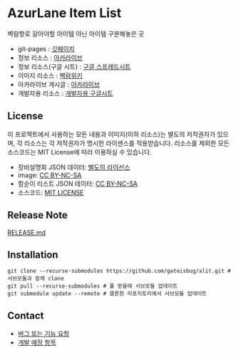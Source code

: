 # AzurLane Item List

벽람항로 갈아야할 아이템 아닌 아이템 구분해놓은 곳

- git-pages : [깃페이지](https://gateisbug.github.io/alit/)
- 정보 리소스 : [아카라이브](https://arca.live/b/azurlane/45593816)
- 정보 리소스(구글 시트) : [구글 스프레드시트](https://docs.google.com/spreadsheets/d/1ILevJQ08yszIX2bgh-II0A_EzfhAIufeuqxCKdQ7-UQ/edit#gid=0)
- 이미지 리소스 : [벽람위키](https://azurlane.koumakan.jp/wiki/Azur_Lane_Wiki)
- 아카라이브 게시글 : [아카라이브](https://arca.live/b/azurlane/119280388)
- 개발자용 리소스 : [개발자용 구글시트](https://docs.google.com/spreadsheets/d/1TdoZXjpm8QYNmvKM73QSFn9lAPDnWC-AtPzSR07KkGk/edit?usp=sharing)

## License

이 프로젝트에서 사용하는 모든 내용과 이미지(이하 리소스)는 별도의 저작권자가 있으며, 각 리소스는 각 저작권자가 명시한 라이센스를 적용받습니다. 리소스를 제외한 모든 소스코드는 MIT License에 따라 이용하실 수 있습니다.

- 장비설명회 JSON 데이터: [별도의 라이선스](./public/json/LICENSE-item)
- image: [CC BY-NC-SA](./public/images/LICENSE)
- 함순이 리스트 JSON 데이터: [CC BY-NC-SA](./public/json/LICENSE-character)
- 소스코드: [MIT LICENSE](./LICENSE)

## Release Note

[RELEASE.md](./RELEASE.md)

## Installation

```shell
git clone --recurse-submodules https://github.com/gateisbug/alit.git # 서브모듈과 함께 clone
git pull --recurse-submodules # 풀 받을때 서브모듈 업데이트
git submodule update --remote # 클론한 리포지토리에서 서브모듈 업데이트
```

## Contact

- [버그 또는 기능 요청](https://github.com/gateisbug/alit/issues)
- [개발 예정 항목](https://github.com/gateisbug/alit/milestones)
